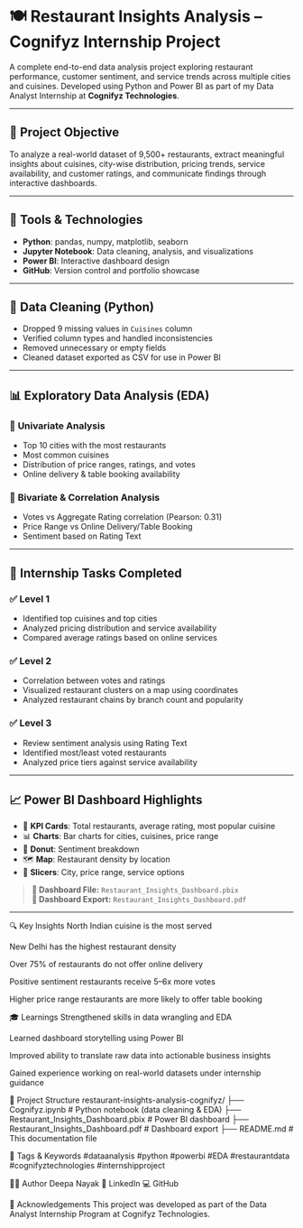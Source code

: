 # 🍽️ Restaurant Insights Analysis – Cognifyz Internship Project

A complete end-to-end data analysis project exploring restaurant performance, customer sentiment, and service trends across multiple cities and cuisines. Developed using Python and Power BI as part of my Data Analyst Internship at **Cognifyz Technologies**.

---

## 📌 Project Objective

To analyze a real-world dataset of 9,500+ restaurants, extract meaningful insights about cuisines, city-wise distribution, pricing trends, service availability, and customer ratings, and communicate findings through interactive dashboards.

---

## 🧰 Tools & Technologies

- **Python**: pandas, numpy, matplotlib, seaborn  
- **Jupyter Notebook**: Data cleaning, analysis, and visualizations  
- **Power BI**: Interactive dashboard design  
- **GitHub**: Version control and portfolio showcase  

---

## 🧼 Data Cleaning (Python)

- Dropped 9 missing values in `Cuisines` column  
- Verified column types and handled inconsistencies  
- Removed unnecessary or empty fields  
- Cleaned dataset exported as CSV for use in Power BI

---

## 📊 Exploratory Data Analysis (EDA)

### 🔹 **Univariate Analysis**
- Top 10 cities with the most restaurants
- Most common cuisines
- Distribution of price ranges, ratings, and votes
- Online delivery & table booking availability

### 🔹 **Bivariate & Correlation Analysis**
- Votes vs Aggregate Rating correlation (Pearson: 0.31)
- Price Range vs Online Delivery/Table Booking
- Sentiment based on Rating Text

---

## 🧩 Internship Tasks Completed

### ✅ **Level 1**
- Identified top cuisines and top cities
- Analyzed pricing distribution and service availability
- Compared average ratings based on online services

### ✅ **Level 2**
- Correlation between votes and ratings
- Visualized restaurant clusters on a map using coordinates
- Analyzed restaurant chains by branch count and popularity

### ✅ **Level 3**
- Review sentiment analysis using Rating Text
- Identified most/least voted restaurants
- Analyzed price tiers against service availability

---

## 📈 Power BI Dashboard Highlights

- 🎯 **KPI Cards**: Total restaurants, average rating, most popular cuisine
- 📊 **Charts**: Bar charts for cities, cuisines, price range
- 🍩 **Donut**: Sentiment breakdown
- 🗺️ **Map**: Restaurant density by location
- 🔘 **Slicers**: City, price range, service options

> **📎 Dashboard File:** `Restaurant_Insights_Dashboard.pbix`  
> **📄 Dashboard Export:** `Restaurant_Insights_Dashboard.pdf`

---

🔍 Key Insights
North Indian cuisine is the most served

New Delhi has the highest restaurant density

Over 75% of restaurants do not offer online delivery

Positive sentiment restaurants receive 5–6x more votes

Higher price range restaurants are more likely to offer table booking

🎓 Learnings
Strengthened skills in data wrangling and EDA

Learned dashboard storytelling using Power BI

Improved ability to translate raw data into actionable business insights

Gained experience working on real-world datasets under internship guidance

📁 Project Structure
restaurant-insights-analysis-cognifyz/
├── Cognifyz.ipynb                    # Python notebook (data cleaning & EDA)
├── Restaurant_Insights_Dashboard.pbix  # Power BI dashboard
├── Restaurant_Insights_Dashboard.pdf   # Dashboard export
├── README.md                         # This documentation file

📌 Tags & Keywords
#dataanalysis #python #powerbi #EDA #restaurantdata #cognifyztechnologies #internshipproject

🙋‍♀️ Author
Deepa Nayak
📌 LinkedIn
💻 GitHub

🏁 Acknowledgements
This project was developed as part of the Data Analyst Internship Program at Cognifyz Technologies.

